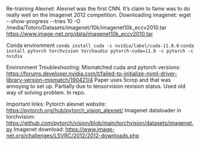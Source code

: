 Re-training Alexnet:
Alexnet was the first CNN. It’s claim to fame was to do really well on the Imagenet 2012 competition. 
Downloading imagenet:
wget --show-progress --tries 10 -O /media/Totoro/Datasets/imagenet/10k/imagenet10k_eccv2010.tar https://www.image-net.org/data/imagenet10k_eccv2010.tar

Conda environment
`conda install cuda -c nvidia/label/cuda-11.8.0`
`conda install pytorch torchvision torchaudio pytorch-cuda=11.8 -c pytorch -c nvidia`


Environment Troubleshooting:
Mismatched cuda and pytorch versions: https://forums.developer.nvidia.com/t/failed-to-initialize-nvml-driver-library-version-mismatch/190421/4
Paper uses 5crop and that was annoying to set up. Partially due to tensorvision revision status. Used old way of solving problem. In repo.

Important links:
Pytorch alexnet website: https://pytorch.org/hub/pytorch_vision_alexnet/
Imagenet dataloader in torchvision: https://github.com/pytorch/vision/blob/main/torchvision/datasets/imagenet.py
Imagenet download: https://www.image-net.org/challenges/LSVRC/2012/2012-downloads.php
 
